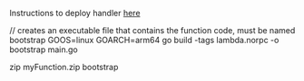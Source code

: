 Instructions to deploy handler [here](https://docs.aws.amazon.com/lambda/latest/dg/golang-package.html)

// creates an executable file that contains the function code, must be named bootstrap
GOOS=linux GOARCH=arm64 go build -tags lambda.norpc -o bootstrap main.go

zip myFunction.zip bootstrap
